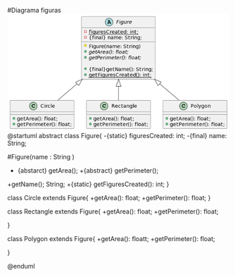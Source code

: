 #Diagrama figuras
![figuras](figuras.png)
@startuml
abstract class Figure{
-{static} figuresCreated: int;
-{final} name: String;

#Figure(name : String )
+ {abstarct} getArea();
  +{abstract} getPerimeter();

+getName(); String;
+{static} getFiguresCreated(): int;
}

class Circle extends Figure{
+getArea(): float;
+getPerimeter(): float;
}

class Rectangle extends Figure{
+getArea(): float;
+getPerimeter(): float;

}

class Polygon extends Figure{
+getArea(): floatt;
+getPerimeter(): float;

}


@enduml